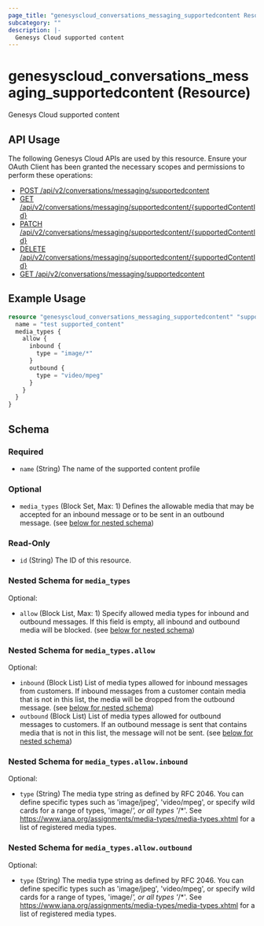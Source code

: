 ```yaml
---
page_title: "genesyscloud_conversations_messaging_supportedcontent Resource - terraform-provider-genesyscloud"
subcategory: ""
description: |-
  Genesys Cloud supported content
---
```

# genesyscloud_conversations_messaging_supportedcontent (Resource)

Genesys Cloud supported content

## API Usage
The following Genesys Cloud APIs are used by this resource. Ensure your OAuth Client has been granted the necessary scopes and permissions to perform these operations:

* [POST /api/v2/conversations/messaging/supportedcontent](https://developer.genesys.cloud/devapps/api-explorer#post-api-v2-conversations-messaging-supportedcontent)
* [GET /api/v2/conversations/messaging/supportedcontent/{supportedContentId}](https://developer.genesys.cloud/devapps/api-explorer#get-api-v2-conversations-messaging-supportedcontent--supportedContentId-)
* [PATCH /api/v2/conversations/messaging/supportedcontent/{supportedContentId}](https://developer.genesys.cloud/devapps/api-explorer#patch-api-v2-conversations-messaging-supportedcontent--supportedContentId-)
* [DELETE /api/v2/conversations/messaging/supportedcontent/{supportedContentId}](https://developer.genesys.cloud/devapps/api-explorer#delete-api-v2-conversations-messaging-supportedcontent--supportedContentId-)
* [GET /api/v2/conversations/messaging/supportedcontent](https://developer.genesys.cloud/devapps/api-explorer#get-api-v2-conversations-messaging-supportedcontent)



## Example Usage

```terraform
resource "genesyscloud_conversations_messaging_supportedcontent" "supported_content" {
  name = "test supported_content"
  media_types {
    allow {
      inbound {
        type = "image/*"
      }
      outbound {
        type = "video/mpeg"
      }
    }
  }
}
```

<!-- schema generated by tfplugindocs -->
## Schema

### Required

- `name` (String) The name of the supported content profile

### Optional

- `media_types` (Block Set, Max: 1) Defines the allowable media that may be accepted for an inbound message or to be sent in an outbound message. (see [below for nested schema](#nestedblock--media_types))

### Read-Only

- `id` (String) The ID of this resource.

<a id="nestedblock--media_types"></a>
### Nested Schema for `media_types`

Optional:

- `allow` (Block List, Max: 1) Specify allowed media types for inbound and outbound messages. If this field is empty, all inbound and outbound media will be blocked. (see [below for nested schema](#nestedblock--media_types--allow))

<a id="nestedblock--media_types--allow"></a>
### Nested Schema for `media_types.allow`

Optional:

- `inbound` (Block List) List of media types allowed for inbound messages from customers. If inbound messages from a customer contain media that is not in this list, the media will be dropped from the outbound message. (see [below for nested schema](#nestedblock--media_types--allow--inbound))
- `outbound` (Block List) List of media types allowed for outbound messages to customers. If an outbound message is sent that contains media that is not in this list, the message will not be sent. (see [below for nested schema](#nestedblock--media_types--allow--outbound))

<a id="nestedblock--media_types--allow--inbound"></a>
### Nested Schema for `media_types.allow.inbound`

Optional:

- `type` (String) The media type string as defined by RFC 2046. You can define specific types such as 'image/jpeg', 'video/mpeg', or specify wild cards for a range of types, 'image/*', or all types '*/*'. See https://www.iana.org/assignments/media-types/media-types.xhtml for a list of registered media types.


<a id="nestedblock--media_types--allow--outbound"></a>
### Nested Schema for `media_types.allow.outbound`

Optional:

- `type` (String) The media type string as defined by RFC 2046. You can define specific types such as 'image/jpeg', 'video/mpeg', or specify wild cards for a range of types, 'image/*', or all types '*/*'. See https://www.iana.org/assignments/media-types/media-types.xhtml for a list of registered media types.

